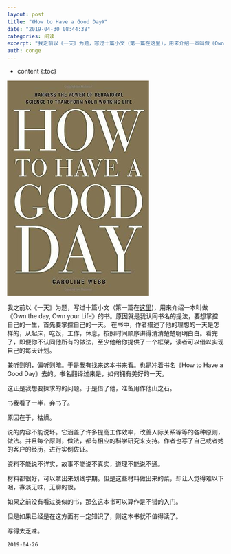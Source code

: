 ```yaml
---
layout: post
title: "《How to Have a Good Day》"
date: "2019-04-30 08:44:38"
categories: 阅读
excerpt: "我之前以《一天》为题，写过十篇小文（第一篇在这里)，用来介绍一本叫做《Own the day, Own your Life》的书。原因就是我认同..."
auth: conge
---
```

* content
{:toc}

![](/assets/images/阅读/118382-a520f42404ffe17d.png)

我之前以《一天》为题，写过十篇小文（第一篇在[这里](https://www.jianshu.com/p/3494e6862f33))，用来介绍一本叫做《Own the day, Own your Life》的书。原因就是我认同书名的提法，要想掌控自己的一生，首先要掌控自己的一天。 在书中，作者描述了他的理想的一天是怎样的，从起床，吃饭，工作，休息，按照时间顺序讲得清清楚楚明明白白。看完了，即便你不认同他所有的做法，至少他给你提供了一个框架，读者可以借以实现自己的每天计划。

兼听则明，偏听则暗。于是我有找来这本书来看。也是冲着书名《How to Have a Good Day》去的。书名翻译过来是，如何拥有美好的一天。

这正是我想要探求的的问题。于是借了他，准备用作他山之石。

书我看了一半，弃书了。

原因在于，枯燥。

说的内容不能说坏。它涵盖了许多提高工作效率，改善人际关系等等的各种原则，做法。并且每个原则，做法，都有相应的科学研究来支持。作者也写了自己或者她的客户的经历，进行实例佐证。

资料不能说不详实，故事不能说不真实，道理不能说不通。

材料都很好，可以拿出来划线学期。但是这些材料做出来的菜，却让人觉得难以下咽，寡淡无味，无聊的很。

如果之前没有看过类似的书，那么这本书可以算作是不错的入门。

但是如果已经是在这方面有一定知识了，则这本书就不值得读了。

写得太乏味。

```
2019-04-26
```
